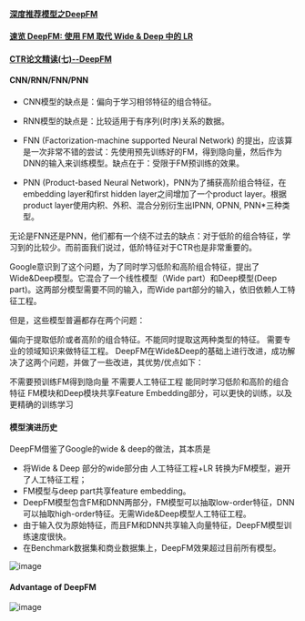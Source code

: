#### [深度推荐模型之DeepFM](https://zhuanlan.zhihu.com/p/57873613)

#### [速览 DeepFM: 使用 FM 取代 Wide & Deep 中的 LR](https://zhuanlan.zhihu.com/p/57158486)

#### [CTR论文精读(七)--DeepFM](https://zhuanlan.zhihu.com/p/54776945)

#### CNN/RNN/FNN/PNN

* CNN模型的缺点是：偏向于学习相邻特征的组合特征。 

* RNN模型的缺点是：比较适用于有序列(时序)关系的数据。
* FNN (Factorization-machine supported Neural Network) 的提出，应该算是一次非常不错的尝试：先使用预先训练好的FM，得到隐向量，然后作为DNN的输入来训练模型。缺点在于：受限于FM预训练的效果。
* PNN (Product-based Neural Network)，PNN为了捕获高阶组合特征，在embedding layer和first hidden layer之间增加了一个product layer。根据product layer使用内积、外积、混合分别衍生出IPNN, OPNN, PNN*三种类型。

无论是FNN还是PNN，他们都有一个绕不过去的缺点：对于低阶的组合特征，学习到的比较少。而前面我们说过，低阶特征对于CTR也是非常重要的。

Google意识到了这个问题，为了同时学习低阶和高阶组合特征，提出了Wide&Deep模型。它混合了一个线性模型（Wide part）和Deep模型(Deep part)。这两部分模型需要不同的输入，而Wide part部分的输入，依旧依赖人工特征工程。

但是，这些模型普遍都存在两个问题：

偏向于提取低阶或者高阶的组合特征。不能同时提取这两种类型的特征。
需要专业的领域知识来做特征工程。
DeepFM在Wide&Deep的基础上进行改进，成功解决了这两个问题，并做了一些改进，其优势/优点如下：

不需要预训练FM得到隐向量
不需要人工特征工程
能同时学习低阶和高阶的组合特征
FM模块和Deep模块共享Feature Embedding部分，可以更快的训练，以及更精确的训练学习


#### 模型演进历史

DeepFM借鉴了Google的wide & deep的做法，其本质是
* 将Wide & Deep 部分的wide部分由 人工特征工程+LR 转换为FM模型，避开了人工特征工程；
* FM模型与deep part共享feature embedding。
* DeepFM模型包含FM和DNN两部分，FM模型可以抽取low-order特征，DNN可以抽取high-order特征。无需Wide&Deep模型人工特征工程。
* 由于输入仅为原始特征，而且FM和DNN共享输入向量特征，DeepFM模型训练速度很快。
* 在Benchmark数据集和商业数据集上，DeepFM效果超过目前所有模型。

![image](https://user-images.githubusercontent.com/39177230/111905420-7c43c900-8a86-11eb-823c-a6f6cede4f41.png)


#### Advantage of DeepFM

![image](https://user-images.githubusercontent.com/39177230/111905512-fe33f200-8a86-11eb-9e79-1d7182a5427a.png)





